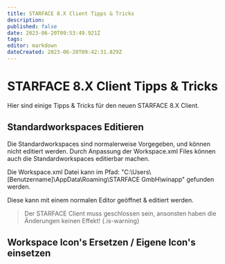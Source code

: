 ```yaml
---
title: STARFACE 8.X Client Tipps & Tricks
description: 
published: false
date: 2023-06-20T09:53:49.921Z
tags: 
editor: markdown
dateCreated: 2023-06-20T09:42:31.829Z
---
```


# STARFACE 8.X Client Tipps & Tricks

Hier sind einige Tipps & Tricks für den neuen STARFACE 8.X Client.

## Standardworkspaces Editieren
Die Standardworkspaces sind normalerweise Vorgegeben, und können nicht editiert werden.
Durch Anpassung der Workspace.xml Files können auch die Standardworkspaces editierbar machen.

Die Workspace.xml Datei kann im Pfad: "C:\Users\\\[Benutzername\]\AppData\Roaming\STARFACE GmbH\winapp" gefunden werden.

Diese kann mit einem normalen Editor geöffnet & editiert werden.

> Der STARFACE Client muss geschlossen sein, ansonsten haben die Änderungen keinen Effekt!
{.is-warning}




## Workspace Icon's Ersetzen / Eigene Icon's einsetzen